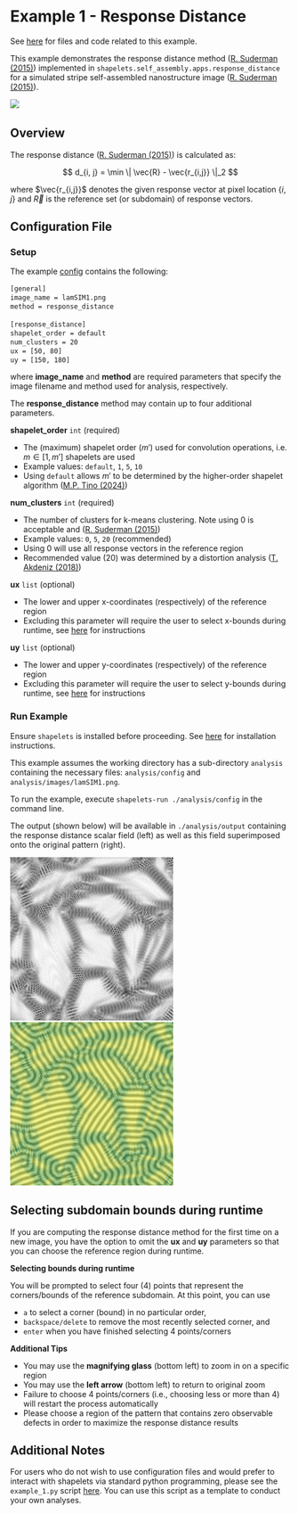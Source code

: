 # Example 1 - Response Distance

See [here](https://github.com/uw-comphys/shapelets/tree/main/examples/example_1) for files and code related to this example. 

This example demonstrates the response distance method ([R. Suderman (2015)](https://doi.org/10.1103/PhysRevE.91.033307)) implemented in ``shapelets.self_assembly.apps.response_distance`` for a simulated stripe self-assembled nanostructure image ([R. Suderman (2015)](https://doi.org/10.1103/PhysRevE.91.033307)).

![](../examples/example_1/images/lamSIM1.png)

## Overview

The response distance ([R. Suderman (2015)](https://doi.org/10.1103/PhysRevE.91.033307)) is calculated as:

$$ d_{i, j} = \min \| \vec{R} - \vec{r_{i,j}} \|_2 $$

where $\vec{r_{i,j}}$ denotes the given response vector at pixel location $\{i, j\}$ and $\vec{R}$ is the reference set (or subdomain) of response vectors.

## Configuration File

### Setup

The example [config](https://github.com/uw-comphys/shapelets/tree/main/examples/example_1) contains the following:

	[general]
	image_name = lamSIM1.png
	method = response_distance

	[response_distance]
	shapelet_order = default
	num_clusters = 20
	ux = [50, 80]
	uy = [150, 180]

where **image_name** and **method** are required parameters that specify the image filename and method used for analysis, respectively.

The **response_distance** method may contain up to four additional parameters.

**shapelet_order** `int` (required)

* The (maximum) shapelet order ($m'$) used for convolution operations, i.e. $m \in [1, m']$ shapelets are used 
* Example values: `default`, `1`, `5`, `10`
* Using `default` allows $m'$ to be determined by the higher-order shapelet algorithm ([M.P. Tino (2024)](http://dx.doi.org/10.1088/1361-6528/ad1df4))

**num_clusters** `int` (required)

* The number of clusters for k-means clustering. Note using 0 is acceptable and  ([R. Suderman (2015)](https://doi.org/10.1103/PhysRevE.91.033307))
* Example values: `0`, `5`, `20` (recommended)
* Using 0 will use all response vectors in the reference region 
* Recommended value (20) was determined by a distortion analysis ([T. Akdeniz (2018)](https://doi.org/10.1088/1361-6528/aaf353))

**ux** `list` (optional)

* The lower and upper x-coordinates (respectively) of the reference region 
* Excluding this parameter will require the user to select x-bounds during runtime, see [here](#selecting-subdomain-bounds-during-runtime) for instructions

**uy** `list` (optional)

* The lower and upper y-coordinates (respectively) of the reference region 
* Excluding this parameter will require the user to select y-bounds during runtime, see [here](#selecting-subdomain-bounds-during-runtime) for instructions

### Run Example

Ensure `shapelets` is installed before proceeding.
See [here](https://uw-comphys.github.io/shapelets/shapelets/docs/install.html) for installation instructions.

This example assumes the working directory has a sub-directory ``analysis`` containing the necessary files: ``analysis/config`` and ``analysis/images/lamSIM1.png``. 

To run the example, execute ``shapelets-run ./analysis/config`` in the command line.

The output (shown below) will be available in ``./analysis/output`` containing the response distance scalar field (left) as well as this field superimposed onto the original pattern (right).

![](../examples/images/lamSIM1_response_distance_k20.png)
![](../examples/images/lamSIM1_response_distance_overlay_k20.png)

## Selecting subdomain bounds during runtime

If you are computing the response distance method for the first time on a new image, you have the option to omit the **ux** and **uy** parameters so that you can choose the reference region during runtime. 

**Selecting bounds during runtime**

You will be prompted to select four (4) points that represent the corners/bounds of the reference subdomain. At this point, you can use

* ``a`` to select a corner (bound) in no particular order, 
* ``backspace/delete`` to remove the most recently selected corner, and 
* ``enter`` when you have finished selecting 4 points/corners 

**Additional Tips**

* You may use the **magnifying glass** (bottom left) to zoom in on a specific region
* You may use the **left arrow** (bottom left) to return to original zoom
* Failure to choose 4 points/corners (i.e., choosing less or more than 4) will restart the process automatically
* Please choose a region of the pattern that contains zero observable defects in order to maximize the response distance results

## Additional Notes

For users who do not wish to use configuration files and would prefer to interact with shapelets via standard python programming, please see the ``example_1.py`` script [here](https://github.com/uw-comphys/shapelets/tree/main/examples/example_1).
You can use this script as a template to conduct your own analyses.